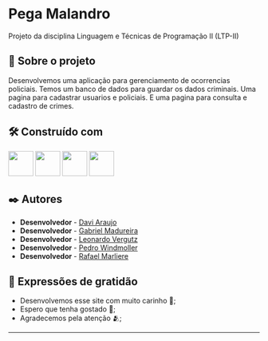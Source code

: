 # Pega Malandro

Projeto da disciplina Linguagem e Técnicas de Programação II (LTP-II)

## 🚀 Sobre o projeto

Desenvolvemos uma aplicação para gerenciamento de ocorrencias policiais. Temos um banco de dados para guardar os dados criminais. Uma pagina para cadastrar usuarios e policiais. E uma pagina para consulta e cadastro de crimes.


## 🛠️ Construído com

<img src="https://www.svgrepo.com/show/376344/python.svg" width="50px"> <img src="https://upload.wikimedia.org/wikipedia/commons/thumb/3/38/HTML5_Badge.svg/1024px-HTML5_Badge.svg.png" width="50px"> <img src="https://upload.wikimedia.org/wikipedia/commons/thumb/6/62/CSS3_logo.svg/1024px-CSS3_logo.svg.png" width="50px"> <img src="https://upload.wikimedia.org/wikipedia/commons/thumb/9/99/Unofficial_JavaScript_logo_2.svg/1024px-Unofficial_JavaScript_logo_2.svg.png" width="50px">


## ✒️ Autores

* **Desenvolvedor** -  [Davi Araujo](https://github.com/DaviAraujoVaz)
* **Desenvolvedor** -  [Gabriel Madureira](https://github.com/GabrielMJS)
* **Desenvolvedor** -  [Leonardo Vergutz](https://github.com/LeonardoVergutz)
* **Desenvolvedor** -  [Pedro Windmoller](https://github.com/pedrowind)
* **Desenvolvedor** -  [Rafael Marliere](https://github.com/rafields13)


## 🎁 Expressões de gratidão

* Desenvolvemos esse site com muito carinho 📢;
* Espero que tenha gostado 🍺;
* Agradecemos pela atenção 🫂;


---
